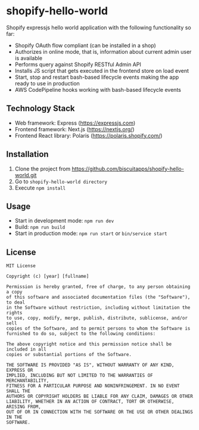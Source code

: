 # shopify-hello-world
Shopify expressjs hello world application with the following functionality so far:
* Shopify OAuth flow compliant (can be installed in a shop)
* Authorizes in online mode, that is, information about current admin user is available
* Performs query against Shopify RESTful Admin API
* Installs JS script that gets executed in the frontend store on load event
* Start, stop and restart bash-based lifecycle events making the app ready to use in production
* AWS CodePipeline hooks working with bash-based lifecycle events

## Technology Stack
* Web framework: Express (https://expressjs.com)
* Frontend framework: Next.js (https://nextjs.org/)
* Frontend React library: Polaris (https://polaris.shopify.com/)

## Installation
1. Clone the project from https://github.com/biscuitapps/shopify-hello-world.git
2. Go to ```shopify-hello-world directory```
3. Execute ```npm install```

## Usage
* Start in development mode: ```npm run dev```
* Build: ```npm run build```
* Start in production mode: ```npm run start``` or ```bin/service start```

## License
    MIT License

    Copyright (c) [year] [fullname]

    Permission is hereby granted, free of charge, to any person obtaining a copy
    of this software and associated documentation files (the "Software"), to deal
    in the Software without restriction, including without limitation the rights
    to use, copy, modify, merge, publish, distribute, sublicense, and/or sell
    copies of the Software, and to permit persons to whom the Software is
    furnished to do so, subject to the following conditions:

    The above copyright notice and this permission notice shall be included in all
    copies or substantial portions of the Software.

    THE SOFTWARE IS PROVIDED "AS IS", WITHOUT WARRANTY OF ANY KIND, EXPRESS OR
    IMPLIED, INCLUDING BUT NOT LIMITED TO THE WARRANTIES OF MERCHANTABILITY,
    FITNESS FOR A PARTICULAR PURPOSE AND NONINFRINGEMENT. IN NO EVENT SHALL THE
    AUTHORS OR COPYRIGHT HOLDERS BE LIABLE FOR ANY CLAIM, DAMAGES OR OTHER
    LIABILITY, WHETHER IN AN ACTION OF CONTRACT, TORT OR OTHERWISE, ARISING FROM,
    OUT OF OR IN CONNECTION WITH THE SOFTWARE OR THE USE OR OTHER DEALINGS IN THE
    SOFTWARE.
